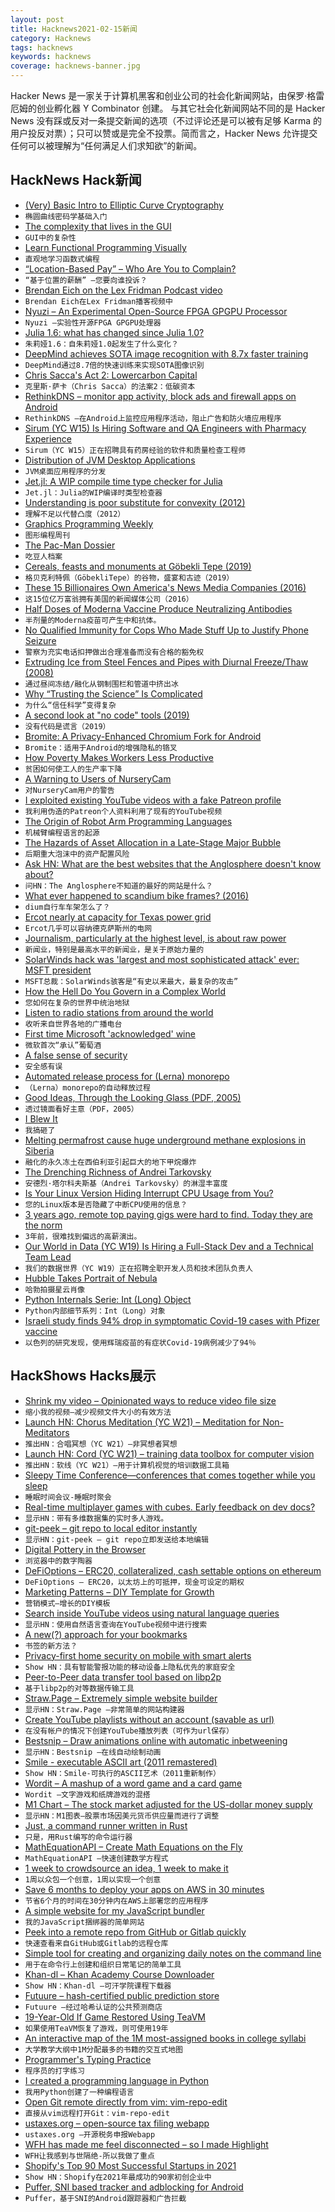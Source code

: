 ```yaml
---
layout: post
title: Hacknews2021-02-15新闻
category: Hacknews
tags: hacknews
keywords: hacknews
coverage: hacknews-banner.jpg
---
```


Hacker News 是一家关于计算机黑客和创业公司的社会化新闻网站，由保罗·格雷厄姆的创业孵化器 Y Combinator 创建。
与其它社会化新闻网站不同的是 Hacker News 没有踩或反对一条提交新闻的选项（不过评论还是可以被有足够 Karma 的用户投反对票）；只可以赞或是完全不投票。简而言之，Hacker News 允许提交任何可以被理解为“任何满足人们求知欲”的新闻。

## HackNews Hack新闻


- [(Very) Basic Intro to Elliptic Curve Cryptography](https://qvault.io/2020/09/17/very-basic-intro-to-elliptic-curve-cryptography/)
- `椭圆曲线密码学基础入门`
- [The complexity that lives in the GUI](https://blog.royalsloth.eu/posts/the-complexity-that-lives-in-the-gui/)
- `GUI中的复杂性`
- [Learn Functional Programming Visually](https://david-peter.de/cube-composer/)
- `直观地学习函数式编程`
- [“Location-Based Pay” – Who Are You to Complain?](https://blackshaw.substack.com/p/pay)
- `“基于位置的薪酬” –您要向谁投诉？`
- [Brendan Eich on the Lex Fridman Podcast video](https://www.youtube.com/watch?v=krB0enBeSiE)
- `Brendan Eich在Lex Fridman播客视频中`
- [Nyuzi – An Experimental Open-Source FPGA GPGPU Processor](https://github.com/jbush001/NyuziProcessor/)
- `Nyuzi –实验性开源FPGA GPGPU处理器`
- [Julia 1.6: what has changed since Julia 1.0?](https://www.oxinabox.net/2021/02/13/Julia-1.6-what-has-changed-since-1.0.html)
- `朱莉娅1.6：自朱莉娅1.0起发生了什么变化？`
- [DeepMind achieves SOTA image recognition with 8.7x faster training](https://arxiv.org/abs/2102.06171)
- `DeepMind通过8.7倍的快速训练来实现SOTA图像识别`
- [Chris Sacca's Act 2: Lowercarbon Capital](https://lowercarboncapital.com/act2/)
- `克里斯·萨卡（Chris Sacca）的法案2：低碳资本`
- [RethinkDNS – monitor app activity, block ads and firewall apps on Android](https://www.bravedns.com/)
- `RethinkDNS –在Android上监控应用程序活动，阻止广告和防火墙应用程序`
- [Sirum (YC W15) Is Hiring Software and QA Engineers with Pharmacy Experience](item?id=26133925)
- `Sirum（YC W15）正在招聘具有药房经验的软件和质量检查工程师`
- [Distribution of JVM Desktop Applications](https://blog.frankel.ch/state-jvm-desktop-frameworks/6/)
- `JVM桌面应用程序的分发`
- [Jet.jl: A WIP compile time type checker for Julia](https://github.com/aviatesk/JET.jl)
- `Jet.jl：Julia的WIP编译时类型检查器`
- [Understanding is poor substitute for convexity (2012)](https://www.edge.org/conversation/nassim_nicholas_taleb-understanding-is-a-poor-substitute-for-convexity-antifragility)
- `理解不足以代替凸度（2012）`
- [Graphics Programming Weekly](https://www.jendrikillner.com/tags/weekly/)
- `图形编程周刊`
- [The Pac-Man Dossier](http://www.gamasutra.com/view/feature/3938/the_pacman_dossier.php?print=1)
- `吃豆人档案`
- [Cereals, feasts and monuments at Göbekli Tepe (2019)](https://www.dainst.blog/the-tepe-telegrams/2019/05/09/cereals-feasts-and-monuments-at-gobekli-tepe/)
- `格贝克利特佩（GöbekliTepe）的谷物，盛宴和古迹（2019）`
- [These 15 Billionaires Own America's News Media Companies (2016)](https://www.forbes.com/sites/katevinton/2016/06/01/these-15-billionaires-own-americas-news-media-companies/)
- `这15位亿万富翁拥有美国的新闻媒体公司（2016）`
- [Half Doses of Moderna Vaccine Produce Neutralizing Antibodies](https://marginalrevolution.com/marginalrevolution/2021/02/half-doses-of-moderna-produce-neutralizing-antibodies.html)
- `半剂量的Moderna疫苗可产生中和抗体。`
- [No Qualified Immunity for Cops Who Made Stuff Up to Justify Phone Seizure](https://www.techdirt.com/articles/20210106/18521446009/no-qualified-immunity-cops-who-made-stuff-up-to-justify-seizing-mans-phone-twelve-days.shtml)
- `警察为充实电话扣押做出合理准备而没有合格的豁免权`
- [Extruding Ice from Steel Fences and Pipes with Diurnal Freeze/Thaw (2008)](http://my.ilstu.edu/~jrcarter/ice/diurnal/extrude/)
- `通过昼间冻结/融化从钢制围栏和管道中挤出冰`
- [Why “Trusting the Science” Is Complicated](https://lareviewofbooks.org/article/why-trusting-the-science-is-complicated/)
- `为什么“信任科学”变得复杂`
- [A second look at "no code" tools (2019)](https://webflow.com/blog/no-code-is-a-lie)
- `没有代码是谎言（2019）`
- [Bromite: A Privacy-Enhanced Chromium Fork for Android](https://www.bromite.org/)
- `Bromite：适用于Android的增强隐私的铬叉`
- [How Poverty Makes Workers Less Productive](https://www.npr.org/sections/money/2021/02/02/961910289/how-poverty-makes-workers-less-productive?)
- `贫困如何使工人的生产率下降`
- [A Warning to Users of NurseryCam](https://cybergibbons.com/security-2/a-warning-to-users-of-nurserycam/)
- `对NurseryCam用户的警告`
- [I exploited existing YouTube videos with a fake Patreon profile](https://www.lucas03.com/how-i-exploited-existing-youtube-videos-with-a-fake-patreon-profile/)
- `我利用伪造的Patreon个人资料利用了现有的YouTube视频`
- [The Origin of Robot Arm Programming Languages](https://rodneybrooks.com/the-origin-of-robot-arm-programming-languages/)
- `机械臂编程语言的起源`
- [The Hazards of Asset Allocation in a Late-Stage Major Bubble](https://www.gmo.com/americas/research-library/waiting-for-the-last-dance/)
- `后期重大泡沫中的资产配置风险`
- [Ask HN: What are the best websites that the Anglosphere doesn't know about?](item?id=26137479)
- `问HN：The Anglosphere不知道的最好的网站是什么？`
- [What ever happened to scandium bike frames? (2016)](https://www.bikeblogordie.com/2016/11/what-ever-happened-to-scandium-bike.html)
- `dium自行车车架怎么了？ `
- [Ercot nearly at capacity for Texas power grid](http://www.ercot.com/content/cdr/html/real_time_system_conditions.html)
- `Ercot几乎可以容纳德克萨斯州的电网`
- [Journalism, particularly at the highest level, is about raw power](https://www.cjr.org/public_editor/washington-post-tesla-trump-power.php)
- `新闻业，特别是最高水平的新闻业，是关于原始力量的`
- [SolarWinds hack was 'largest and most sophisticated attack' ever: MSFT president](https://www.reuters.com/article/us-cyber-solarwinds-microsoft-idUSKBN2AF03R)
- `MSFT总裁：SolarWinds骇客是“有史以来最大，最复杂的攻击”`
- [How the Hell Do You Govern in a Complex World](https://howthehell.substack.com/p/govern-complex-world)
- `您如何在复杂的世界中统治地狱`
- [Listen to radio stations from around the world](http://radio.garden/visit/pescara/3zDUtXlZ)
- `收听来自世界各地的广播电台`
- [First time Microsoft 'acknowledged' wine](https://www.winehq.org/pipermail/wine-devel/2005-February/033868.html)
- `微软首次“承认”葡萄酒`
- [A false sense of security](https://www.diamandis.com/blog/false-sense-security?)
- `安全感有误`
- [Automated release process for (Lerna) monorepo](https://sudolabs.io/blog/automated-release-process-for-lerna-monorepo)
- `（Lerna）monorepo的自动释放过程`
- [Good Ideas, Through the Looking Glass (PDF, 2005)](https://people.inf.ethz.ch/wirth/Articles/GoodIdeas_origFig.pdf)
- `透过镜面看好主意（PDF，2005）`
- [I Blew It](http://www.erasmatazz.com/personal/self/i-really-blew-it.html)
- `我搞砸了`
- [Melting permafrost cause huge underground methane explosions in Siberia](https://siberiantimes.com/other/others/news/scientists-call-for-urgent-increase-in-monitoring-potentially-explosive-permafrost-heave-mounds/)
- `融化的永久冻土在西伯利亚引起巨大的地下甲烷爆炸`
- [The Drenching Richness of Andrei Tarkovsky](https://www.newyorker.com/magazine/2021/02/15/the-drenching-richness-of-andrei-tarkovsky)
- `安德烈·塔尔科夫斯基（Andrei Tarkovsky）的淋湿丰富度`
- [Is Your Linux Version Hiding Interrupt CPU Usage from You?](https://tanelpoder.com/posts/linux-hiding-interrupt-cpu-usage/#how-to-measure-interrupt-cpu-overhead-when-irq-time-accounting-is-disabled)
- `您的Linux版本是否隐藏了中断CPU使用的信息？`
- [3 years ago, remote top paying gigs were hard to find. Today they are the norm](https://twitter.com/southpolesteve/status/1361171417824395266)
- `3年前，很难找到偏远的高薪演出。`
- [Our World in Data (YC W19) Is Hiring a Full-Stack Dev and a Technical Team Lead](https://ourworldindata.org/jobs)
- `我们的数据世界（YC W19）正在招聘全职开发人员和技术团队负责人`
- [Hubble Takes Portrait of Nebula](https://phys.org/news/2021-02-image-hubble-portrait-nebula.html)
- `哈勃拍摄星云肖像`
- [Python Internals Serie: Int (Long) Object](http://ykarroum.com/2021/01/10/intobject/)
- `Python内部细节系列：Int（Long）对象`
- [Israeli study finds 94% drop in symptomatic Covid-19 cases with Pfizer vaccine](https://www.reuters.com/article/us-health-coronavirus-israel-vaccine-idUSKBN2AE0Q2)
- `以色列的研究发现，使用辉瑞疫苗的有症状Covid-19病例减少了94％`


## HackShows Hacks展示

- [ Shrink my video – Opinionated ways to reduce video file size](https://acailly.github.io/shrink-my-video/)
- `缩小我的视频–减少视频文件大小的有效方法`
- [Launch HN: Chorus Meditation (YC W21) – Meditation for Non-Meditators](item?id=26103433)
- `推出HN：合唱冥想（YC W21）–非冥想者冥想`
- [Launch HN: Cord (YC W21) – training data toolbox for computer vision](item?id=26104104)
- `推出HN：软线（YC W21）–用于计算机视觉的培训数据工具箱`
- [ Sleepy Time Conference—conferences that comes together while you sleep](https://github.com/breck7/sleepytimeconference/blob/main/README.md)
- `睡眠时间会议-睡眠时聚会`
- [ Real-time multiplayer games with cubes. Early feedback on dev docs?](https://docs.particubes.com/)
- `显示HN：带有多维数据集的实时多人游戏。`
- [ git-peek – git repo to local editor instantly](https://github.com/jarred-sumner/git-peek)
- `显示HN：git-peek – git repo立即发送给本地编辑`
- [ Digital Pottery in the Browser](https://digital-pottery.glitch.me/)
- `浏览器中的数字陶器`
- [ DeFiOptions – ERC20, collateralized, cash settable options on ethereum](https://github.com/TCGV/DeFiOptions)
- `DeFiOptions – ERC20，以太坊上的可抵押，现金可设定的期权`
- [ Marketing Patterns – DIY Template for Growth](https://terrygodier.com/patterns/)
- `营销模式–增长的DIY模板`
- [ Search inside YouTube videos using natural language queries](https://github.com/haltakov/natural-language-youtube-search)
- `显示HN：使用自然语言查询在YouTube视频中进行搜索`
- [ A new(?) approach for your bookmarks](item?id=26122075)
- `书签的新方法？`
- [ Privacy-first home security on mobile with smart alerts](https://www.ai-cam.app/)
- `Show HN：具有智能警报功能的移动设备上隐私优先的家庭安全`
- [ Peer-to-Peer data transfer tool based on libp2p](https://github.com/dennis-tra/pcp)
- `基于libp2p的对等数据传输工具`
- [ Straw.Page – Extremely simple website builder](https://straw.page?)
- `显示HN：Straw.Page –非常简单的网站构建器`
- [ Create YouTube playlists without an account (savable as url)](https://playlists.at/youtube/)
- `在没有帐户的情况下创建YouTube播放列表（可作为url保存）`
- [ Bestsnip – Draw animations online with automatic inbetweening](https://bestsnip.com/animation/)
- `显示HN：Bestsnip –在线自动绘制动画`
- [ Smile - executable ASCII art (2011 remastered)](https://github.com/xyzzy/smile)
- `Show HN：Smile-可执行的ASCII艺术（2011重新制作）`
- [ Wordit – A mashup of a word game and a card game](https://wordit.app)
- `Wordit –文字游戏和纸牌游戏的混搭`
- [ M1 Chart – The stock market adjusted for the US-dollar money supply](https://m1chart.com/?ref=hn)
- `显示HN：M1图表–股票市场因美元货币供应量而进行了调整`
- [ Just, a command runner written in Rust](item?id=26128504)
- `只是，用Rust编写的命令运行器`
- [ MathEquationAPI – Create Math Equations on the Fly](https://mathequationapi.com/)
- `MathEquationAPI –快速创建数学方程式`
- [ 1 week to crowdsource an idea, 1 week to make it](http://oneweektomake.com)
- `1周以众包一个创意，1周以实现一个创意`
- [ Save 6 months to deploy your apps on AWS in 30 minutes](item?id=26131717)
- `节省6个月的时间在30分钟内在AWS上部署您的应用程序`
- [ A simple website for my JavaScript bundler](https://fjbundler.com/)
- `我的JavaScript捆绑器的简单网站`
- [ Peek into a remote repo from GitHub or Gitlab quickly](https://github.com/rahulunair/repo-peek)
- `快速查看来自GitHub或Gitlab的远程仓库`
- [ Simple tool for creating and organizing daily notes on the command line](https://github.com/dkaslovsky/textnote)
- `用于在命令行上创建和组织日常笔记的简单工具`
- [ Khan-dl – Khan Academy Course Downloader](https://github.com/rand-net/khan-dl)
- `Show HN：Khan-dl –可汗学院课程下载器`
- [ Futuure – hash-certified public prediction store](https://futuu.re)
- `Futuure –经过哈希认证的公共预测商店`
- [ 19-Year-Old If Game Restored Using TeaVM](https://frequal.com/ifml)
- `如果使用TeaVM恢复了游戏，则可使用19年`
- [ An interactive map of the 1M most-assigned books in college syllabi](https://galaxy.opensyllabus.org/)
- `大学教学大纲中1M分配最多的书籍的交互式地图`
- [ Programmer's Typing Practice](https://climech.github.io/typing-practice/)
- `程序员的打字练习`
- [ I created a programming language in Python](https://github.com/Diplang/Dip)
- `我用Python创建了一种编程语言`
- [ Open Git remote directly from vim: vim-repo-edit](https://github.com/drzel/vim-repo-edit)
- `直接从vim远程打开Git：vim-repo-edit`
- [ ustaxes.org – open-source tax filing webapp](https://github.com/thegrims/UsTaxes)
- `ustaxes.org –开源税务申报Webapp`
- [ WFH has made me feel disconnected – so I made Highlight](https://www.highlight.app/)
- `WFH让我感到与世隔绝-所以我做了重点`
- [ Shopify's Top 90 Most Successful Startups in 2021](https://reviewbolt.com/top/shopify/)
- `Show HN：Shopify在2021年最成功的90家初创企业中`
- [ Puffer, SNI based tracker and adblocking for Android](https://play.google.com/store/apps/details?id=com.parsed.securitywall&ah=LeKPVXdSrkn_Oo9gg1tXeBm1wcg&fbclid=IwAR2eOZq-nIKCTAMfl8Hk4_80s-qUlQC_goLQfx2O7hiy6T8ZqGLOmc4rN0g)
- `Puffer，基于SNI的Android跟踪器和广告拦截`

